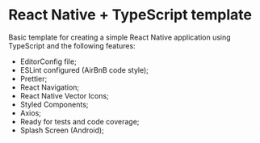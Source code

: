 # React Native + TypeScript template

Basic template for creating a simple React Native application using TypeScript and the following features:

- EditorConfig file;
- ESLint configured (AirBnB code style);
- Prettier;
- React Navigation;
- React Native Vector Icons;
- Styled Components;
- Axios;
- Ready for tests and code coverage;
- Splash Screen (Android);